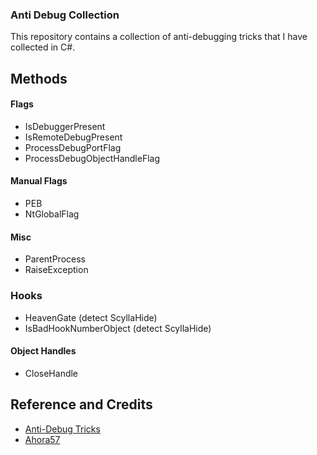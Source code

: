 ### Anti Debug Collection
This repository contains a collection of anti-debugging tricks that I have collected in C#.

## Methods
#### Flags
- IsDebuggerPresent
- IsRemoteDebugPresent
- ProcessDebugPortFlag
- ProcessDebugObjectHandleFlag
#### Manual Flags
- PEB
- NtGlobalFlag
#### Misc
- ParentProcess
- RaiseException

### Hooks
- HeavenGate (detect ScyllaHide)
- IsBadHookNumberObject (detect ScyllaHide)

#### Object Handles
- CloseHandle

## Reference and Credits
- [Anti-Debug Tricks](https://anti-debug.checkpoint.com/)
- [Ahora57](https://github.com/Ahora57)